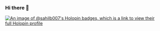 ### Hi there 👋

<!--
**SAHIL-B-007/SAHIL-B-007** is a ✨ _special_ ✨ repository because its `README.md` (this file) appears on your GitHub profile.

Here are some ideas to get you started:

- 🔭 I’m currently working on ...
- 🌱 I’m currently learning ...
- 👯 I’m looking to collaborate on ...
- 🤔 I’m looking for help with ...
- 💬 Ask me about ...
- 📫 How to reach me: ...
- 😄 Pronouns: ...
- ⚡ Fun fact: ...
-->
[![An image of @sahilb007's Holopin badges, which is a link to view their full Holopin profile](https://holopin.me/sahilb007)](https://holopin.io/@sahilb007)
